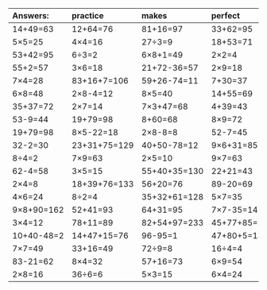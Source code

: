 | Answers: | practice | makes | perfect | ! |
| :--- | :--- | :--- | :--- | :--- |
| 14+49=63 | 12+64=76 | 81+16=97 | 33+62=95 | 71-1=70 | 
| 5×5=25 | 4×4=16 | 27÷3=9 | 18+53=71 | 3×2=6 | 
| 53+42=95 | 6÷3=2 | 6×8+1=49 | 2×2=4 | 55-38=17 | 
| 55+2=57 | 3×6=18 | 21+72-36=57 | 2×9=18 | 4×2-2=6 | 
| 7×4=28 | 83+16+7=106 | 59+26-74=11 | 7+30=37 | 25+25=50 | 
| 6×8=48 | 2×8-4=12 | 8×5=40 | 14+55=69 | 62-40=22 | 
| 35+37=72 | 2×7=14 | 7×3+47=68 | 4+39=43 | 15+80-86=9 | 
| 53-9=44 | 19+79=98 | 8+60=68 | 8×9=72 | 6×3+98=116 | 
| 19+79=98 | 8×5-22=18 | 2×8-8=8 | 52-7=45 | 5×3-4=11 | 
| 32-2=30 | 23+31+75=129 | 40+50-78=12 | 9×6+31=85 | 60+3=63 | 
| 8÷4=2 | 7×9=63 | 2×5=10 | 9×7=63 | 6+14=20 | 
| 62-4=58 | 3×5=15 | 55+40+35=130 | 22+21=43 | 24+55+95=174 | 
| 2×4=8 | 18+39+76=133 | 56+20=76 | 89-20=69 | 3×3=9 | 
| 4×6=24 | 8÷2=4 | 35+32+61=128 | 5×7=35 | 4+32=36 | 
| 9×8+90=162 | 52+41=93 | 64+31=95 | 7×7-35=14 | 72÷8=9 | 
| 3×4=12 | 78+11=89 | 82+54+97=233 | 45+77+85=207 | 29+54+38=121 | 
| 10+40-48=2 | 14+47+15=76 | 96-95=1 | 47+80+5=132 | 53-24=29 | 
| 7×7=49 | 33+16=49 | 72÷9=8 | 16÷4=4 | 96-4=92 | 
| 83-21=62 | 8×4=32 | 57+16=73 | 6×9=54 | 48+83+53=184 | 
| 2×8=16 | 36÷6=6 | 5×3=15 | 6×4=24 | 8×2=16 | 
